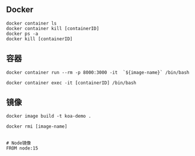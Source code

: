 ## Docker

```shell
docker container ls
docker container kill [containerID]
docker ps -a
docker kill [containerID]
```

## 容器

```shel
docker container run --rm -p 8000:3000 -it 	`${image-name}` /bin/bash

docker container exec -it [containerID] /bin/bash

```

## 镜像

```shel
docker image build -t koa-demo .

docker rmi [image-name]


# Node镜像
FROM node:15
```





